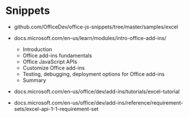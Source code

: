 # Snippets
- github.com/OfficeDev/office-js-snippets/tree/master/samples/excel
- docs.microsoft.com/en-us/learn/modules/intro-office-add-ins/
	+ Introduction
	+ Office add-ins fundamentals
	+ Office JavaScript APIs
	+ Customize Office add-ins
	+ Testing, debugging, deployment options for Office add-ins
	+ Summary


- docs.microsoft.com/en-us/office/dev/add-ins/tutorials/excel-tutorial
- docs.microsoft.com/en-us/office/dev/add-ins/reference/requirement-sets/excel-api-1-1-requirement-set